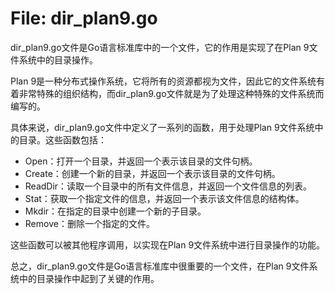 # File: dir_plan9.go

dir_plan9.go文件是Go语言标准库中的一个文件，它的作用是实现了在Plan 9文件系统中的目录操作。

Plan 9是一种分布式操作系统，它将所有的资源都视为文件，因此它的文件系统有着非常特殊的组织结构，而dir_plan9.go文件就是为了处理这种特殊的文件系统而编写的。

具体来说，dir_plan9.go文件中定义了一系列的函数，用于处理Plan 9文件系统中的目录。这些函数包括：

- Open：打开一个目录，并返回一个表示该目录的文件句柄。
- Create：创建一个新的目录，并返回一个表示该目录的文件句柄。
- ReadDir：读取一个目录中的所有文件信息，并返回一个文件信息的列表。
- Stat：获取一个指定文件的信息，并返回一个表示该文件信息的结构体。
- Mkdir：在指定的目录中创建一个新的子目录。
- Remove：删除一个指定的文件。

这些函数可以被其他程序调用，以实现在Plan 9文件系统中进行目录操作的功能。

总之，dir_plan9.go文件是Go语言标准库中很重要的一个文件，在Plan 9文件系统中的目录操作中起到了关键的作用。

